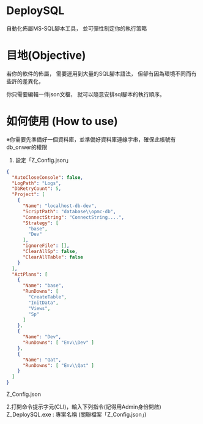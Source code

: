 # DeploySQL
自動化佈屬MS-SQL腳本工具，
並可彈性制定你的執行策略


# 目地(Objective)
若你的軟件的佈屬，
需要運用到大量的SQL腳本語法，
但卻有因為環境不同而有些許的差異化，

你只需要編輯一件json文檔，
就可以隨意安排sql腳本的執行順序。
  
  
# 如何使用 (How to use)
※你需要先準備好一個資料庫，並準備好資料庫連線字串，確保此帳號有db_onwer的權限

1. 設定「Z_Config.json」

```json
{
  "AutoCloseConsole": false, 
  "LogPath": "Logs",
  "DbRetryCount": 5,
  "Project": [
    {
      "Name": "localhost-db-dev",
      "ScriptPath": "database\\opmc-db",
      "ConnectString": "ConnectString....",
      "Strategy": [
        "base",
        "Dev"
      ],
      "ignoreFile": [],
      "ClearAllSp": false,
      "ClearAllTable": false
    }
  ],
  "ActPlans": [
    {
      "Name": "base",
      "RunDowns": [
        "CreateTable",
        "InitData",
		"Views",
		"Sp"
      ]
    },
    {
      "Name": "Dev",
      "RunDowns": [ "Env\\Dev" ]
    },
    {
      "Name": "Qat",
      "RunDowns": [ "Env\\Qat" ]
    }
  ]
}
```
Z_Config.json

2.打開命令提示字元(CLI)，輸入下列指令(記得用Admin身份開啟)
Z_DeploySQL.exe <Project>
  <Project>: 專案名稱 (關聯檔案「Z_Config.json」)


  




